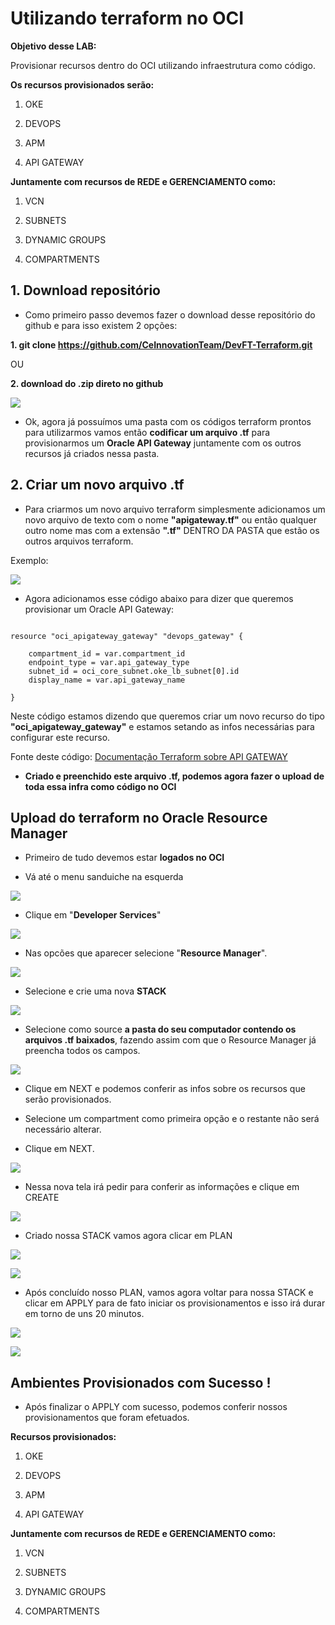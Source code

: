 
# Utilizando terraform no OCI

  

**Objetivo desse LAB:**

Provisionar recursos dentro do OCI utilizando infraestrutura como código.

  

**Os recursos provisionados serão:**

  

1. OKE

2. DEVOPS

3. APM

4. API GATEWAY

**Juntamente com recursos de REDE e GERENCIAMENTO como:**

1. VCN

2. SUBNETS

3. DYNAMIC GROUPS

4. COMPARTMENTS

  

## 1. Download repositório

  

 - Como primeiro passo devemos fazer o download desse repositório do
   github e para isso existem 2 opções:

  

  **1. git clone https://github.com/CeInnovationTeam/DevFT-Terraform.git**

    

  OU

    

  **2. download do .zip direto no github**

  

![](./images/printdownloads.PNG)

  

 - Ok, agora já possuímos uma pasta com os códigos terraform prontos
   para utilizarmos vamos então **codificar um arquivo .tf** para
   provisionarmos um **Oracle API Gateway** juntamente com os outros
   recursos já criados nessa pasta.

  

## 2. Criar um novo arquivo .tf

  

 - Para criarmos um novo arquivo terraform simplesmente adicionamos um
   novo arquivo de texto com o nome **"apigateway.tf"** ou então
   qualquer outro nome mas com a extensão **".tf"** DENTRO DA PASTA que estão os outros arquivos terraform.

  

Exemplo:

  

![](./images/printnewarch.PNG)

  

 - Agora adicionamos esse código abaixo para dizer que queremos
   provisionar um Oracle API Gateway:

```

resource "oci_apigateway_gateway" "devops_gateway" {

	compartment_id = var.compartment_id
	endpoint_type = var.api_gateway_type
	subnet_id = oci_core_subnet.oke_lb_subnet[0].id
	display_name = var.api_gateway_name

}

```

Neste código estamos dizendo que queremos criar um novo recurso do tipo **"oci_apigateway_gateway"** e estamos setando as infos necessárias para configurar este recurso.

  

Fonte deste código: [Documentação Terraform sobre API GATEWAY](https://registry.terraform.io/providers/hashicorp/oci/latest/docs/resources/apigateway_api)

  

 - **Criado e preenchido este arquivo .tf, podemos agora fazer o upload de toda essa infra como código no OCI**

  

## Upload do terraform no Oracle Resource Manager

  

- Primeiro de tudo devemos estar **logados no OCI**

- Vá até o menu sanduiche na esquerda

  

![](./images/printsand.PNG)


- Clique em "**Developer Services**"

  

![](./images/printdevserv.PNG)


- Nas opcões que aparecer selecione "**Resource Manager**".

  

![](./images/printorm.PNG)


- Selecione e crie uma nova **STACK**

  

![](./images/printstack.PNG)

- Selecione como source **a pasta do seu computador contendo os arquivos .tf baixados**, fazendo assim com que o Resource Manager já preencha todos os campos.

  

![](./images/printcstack.PNG)

- Clique em NEXT e podemos conferir as infos sobre os recursos que serão provisionados.

- Selecione um compartment como primeira opção e o restante não será necessário alterar.

- Clique em NEXT.

  

![](./images/printstackcomp.PNG)


- Nessa nova tela irá pedir para conferir as informações e clique em CREATE

  

![](./images/printstackcreate.PNG)


- Criado nossa STACK vamos agora clicar em PLAN

  

![](./images/printplan.PNG)

  

![](./images/printplan2.PNG)


- Após concluído nosso PLAN, vamos agora voltar para nossa STACK e clicar em APPLY para de fato iniciar os provisionamentos e isso irá durar em torno de uns 20 minutos.

  

![](./images/printapply.PNG)

  

![](./images/printapply2.PNG)

  

## Ambientes Provisionados com Sucesso !

  

 - Após finalizar o APPLY com sucesso, podemos conferir nossos
   provisionamentos que foram efetuados.

  

**Recursos provisionados:**

  

1. OKE

2. DEVOPS

3. APM

4. API GATEWAY

**Juntamente com recursos de REDE e GERENCIAMENTO como:**

1. VCN

2. SUBNETS

3. DYNAMIC GROUPS

4. COMPARTMENTS